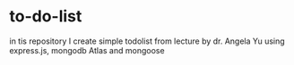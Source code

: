# to-do-list
in tis repository I create simple todolist from lecture by dr. Angela Yu using express.js, mongodb Atlas and mongoose

